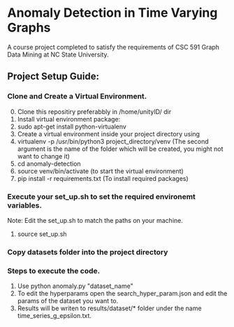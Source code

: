 # Anomaly Detection in Time Varying Graphs
A course project completed to satisfy the requirements of CSC 591 Graph Data Mining at NC State University.

## Project Setup Guide:

### Clone and Create a Virtual Environment.
0) Clone this repositiry preferabbly in /home/unityID/ dir
1) Install virtual environment package:
2) sudo apt-get install python-virtualenv
3) Create a virtual environment inside your project directory using 
4) virtualenv -p /usr/bin/python3 project_directory/venv (The second argument is the name of the folder which will be created, you might not want to change it)
5) cd anomaly-detection
6) source venv/bin/activate (to start the virtual environment)
6) pip install -r requirements.txt (To install required packages)

### Execute your set_up.sh to set the required environemt variables.
Note: Edit the set_up.sh to match the paths on your machine.
1) source set_up.sh

### Copy datasets folder into the project directory

### Steps to execute the code.
1) Use python anomaly.py "dataset_name"
2) To edit the hyperparams open the search_hyper_param.json and edit the params of the dataset you want to.
3) Results will be writen to results/dataset/* folder under the name time_series_g_epsilon.txt.
